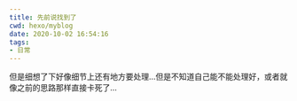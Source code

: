 ```yaml
---
title: 先前说找到了
cwd: hexo/myblog
date: 2020-10-02 16:54:16
tags:
- 日常
---
```


但是细想了下好像细节上还有地方要处理...但是不知道自己能不能处理好，或者就像之前的思路那样直接卡死了...

